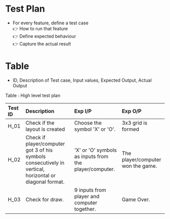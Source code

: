 # Test Plan
* For every feature, define a test case </br>
 :point_right: How to run that feature </br>
 :point_right: Define expected behaviour </br>
 :point_right: Capture the actual result

# Table
* ID, Description of Test case, Input values, Expected Output, Actual Output</br>

Table : High level test plan</br>

|Test ID|	Description|	Exp I/P|	Exp O/P|
|:------|:-----------|:-------|:-------|
| H_01 |	Check if the layout is created |	Choose the symbol 'X' or 'O'. |	3x3 grid is formed |
| H_02 |	Check if player/computer got 3 of his symbols consecutively in vertical, horizontal or diagonal format. |	'X' or 'O' symbols as inputs from the player/computer. |	The player/computer won the game. |
| H_03 |	Check for draw. |	9 inputs from player and computer together. |	Game Over. |
